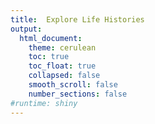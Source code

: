 ```yaml
---
title:  Explore Life Histories 
output:
  html_document:
    theme: cerulean
    toc: true
    toc_float: true
    collapsed: false
    smooth_scroll: false
    number_sections: false
#runtime: shiny
---
```





